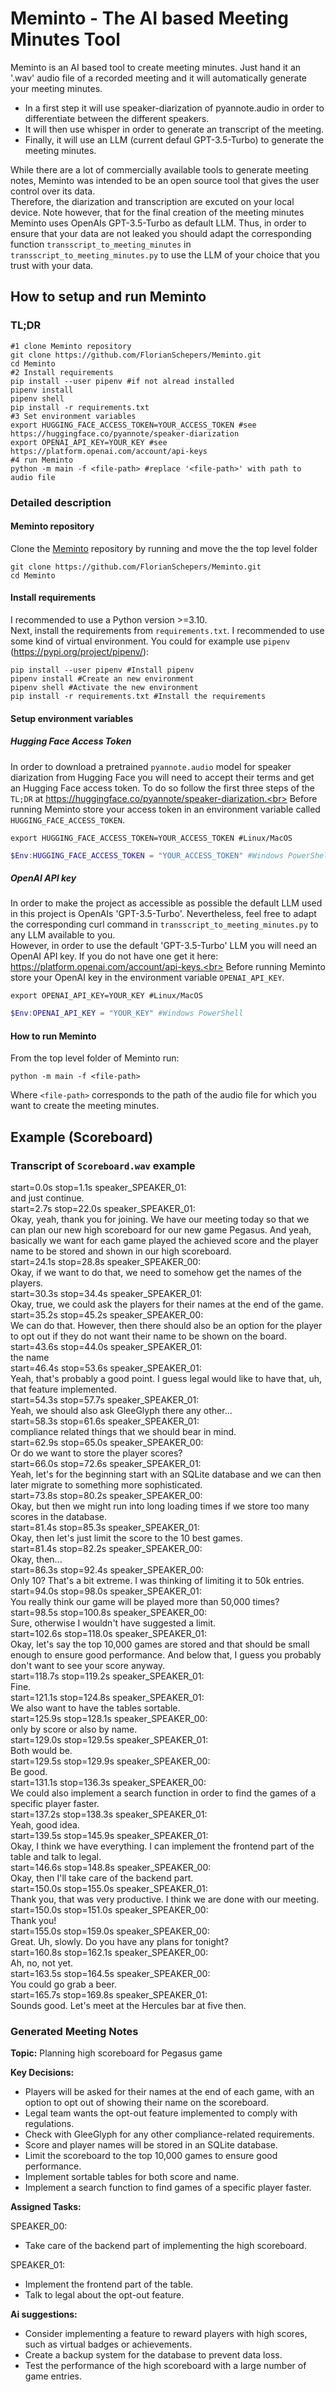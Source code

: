 # Meminto - The AI based Meeting Minutes Tool

Meminto is an AI based tool to create meeting minutes. Just hand it an '.wav' audio file of a recorded meeting and it will automatically generate your meeting minutes.<br>
- In a first step it will use speaker-diarization of pyannote.audio in order to differentiate between the different speakers.<br>
- It will then use whisper in order to generate an transcript of the meeting.<br>
- Finally, it will use an LLM (current defaul GPT-3.5-Turbo) to generate the meeting minutes. 

While there are a lot of commercially available tools to generate meeting notes, Meminto was intended to be an open source tool that gives the user control over its data.<br>
Therefore, the diarization and transcription are excuted on your local device. Note however, that for the final creation of the meeting minutes Meminto uses OpenAIs GPT-3.5-Turbo as default LLM. Thus, in order to ensure that your data are not leaked you should adapt the corresponding function  `transscript_to_meeting_minutes` in `transscript_to_meeting_minutes.py` to use the LLM of your choice that you trust with your data. 

## How to setup and run Meminto

### TL;DR
```shell
#1 clone Meminto repository
git clone https://github.com/FlorianSchepers/Meminto.git
cd Meminto
#2 Install requirements
pip install --user pipenv #if not alread installed
pipenv install
pipenv shell
pip install -r requirements.txt
#3 Set environment variables
export HUGGING_FACE_ACCESS_TOKEN=YOUR_ACCESS_TOKEN #see https://huggingface.co/pyannote/speaker-diarization
export OPENAI_API_KEY=YOUR_KEY #see https://platform.openai.com/account/api-keys
#4 run Meminto
python -m main -f <file-path> #replace '<file-path>' with path to audio file 
```

### Detailed description 

#### Meminto repository
Clone the [Meminto](#https://github.com/FlorianSchepers/Meminto.git) repository by running and move the the top level folder<br>
```shell
git clone https://github.com/FlorianSchepers/Meminto.git
cd Meminto
```
#### Install requirements
I recommended to use a Python version >=3.10.<br>
Next, install the requirements from `requirements.txt`. I recommended to use some kind of virtual environment. You could for example use `pipenv` (https://pypi.org/project/pipenv/):<br>
```shell
pip install --user pipenv #Install pipenv
pipenv install #Create an new environment
pipenv shell #Activate the new environment
pip install -r requirements.txt #Install the requirements
```
#### Setup environment variables

##### Hugging Face Access Token

In order to download a pretrained `pyannote.audio` model for speaker diarization from Hugging Face you will need to accept their terms and get an Hugging Face access token. To do so follow the first three steps of the `TL;DR` at https://huggingface.co/pyannote/speaker-diarization.<br>
Before running Meminto store your access token in an environment variable called `HUGGING_FACE_ACCESS_TOKEN`.<br>
```Shell
export HUGGING_FACE_ACCESS_TOKEN=YOUR_ACCESS_TOKEN #Linux/MacOS
```
```Powershell
$Env:HUGGING_FACE_ACCESS_TOKEN = "YOUR_ACCESS_TOKEN" #Windows PowerShell
```


##### OpenAI API key

In order to make the project as accessible as possible the default LLM used in this project is OpenAIs 'GPT-3.5-Turbo'. Nevertheless, feel free to adapt the corresponding curl command in `transscript_to_meeting_minutes.py` to any LLM available to you.<br>
However, in order to use the default 'GPT-3.5-Turbo' LLM you will need an OpenAI API key. If you do not have one get it here: https://platform.openai.com/account/api-keys.<br>
Before running Meminto store your OpenAI key in the environment variable `OPENAI_API_KEY`.<br>
```Shell
export OPENAI_API_KEY=YOUR_KEY #Linux/MacOS
```
```Powershell
$Env:OPENAI_API_KEY = "YOUR_KEY" #Windows PowerShell
```

#### How to run Meminto
From the top level folder of Meminto run:
```shell
python -m main -f <file-path>
```
Where `<file-path>` corresponds to the path of the audio file for which you want to create the meeting minutes. 

## Example (Scoreboard)

### Transcript of `Scoreboard.wav` example

start=0.0s stop=1.1s speaker_SPEAKER_01:<br>
and just continue.<br>
start=2.7s stop=22.0s speaker_SPEAKER_01:<br>
Okay, yeah, thank you for joining. We have our meeting today so that we can plan our new high scoreboard for our new game Pegasus. And yeah, basically we want for each game played the achieved score and the player name to be stored and shown in our high scoreboard.<br>
start=24.1s stop=28.8s speaker_SPEAKER_00:<br>
Okay, if we want to do that, we need to somehow get the names of the players.<br>
start=30.3s stop=34.4s speaker_SPEAKER_01:<br>
Okay, true, we could ask the players for their names at the end of the game.<br>
start=35.2s stop=45.2s speaker_SPEAKER_00:<br>
We can do that. However, then there should also be an option for the player to opt out if they do not want their name to be shown on the board.<br>
start=43.6s stop=44.0s speaker_SPEAKER_01:<br>
the name<br>
start=46.4s stop=53.6s speaker_SPEAKER_01:<br>
Yeah, that's probably a good point. I guess legal would like to have that, uh, that feature implemented.<br>
start=54.3s stop=57.7s speaker_SPEAKER_01:<br>
Yeah, we should also ask GleeGlyph there any other...<br>
start=58.3s stop=61.6s speaker_SPEAKER_01:<br>
compliance related things that we should bear in mind.<br>
start=62.9s stop=65.0s speaker_SPEAKER_00:<br>
Or do we want to store the player scores?<br>
start=66.0s stop=72.6s speaker_SPEAKER_01:<br>
Yeah, let's for the beginning start with an SQLite database and we can then later migrate to something more sophisticated.<br>
start=73.8s stop=80.2s speaker_SPEAKER_00:<br>
Okay, but then we might run into long loading times if we store too many scores in the database.<br>
start=81.4s stop=85.3s speaker_SPEAKER_01:<br>
Okay, then let's just limit the score to the 10 best games.<br>
start=81.4s stop=82.2s speaker_SPEAKER_00:<br>
Okay, then...<br>
start=86.3s stop=92.4s speaker_SPEAKER_00:<br>
Only 10? That's a bit extreme. I was thinking of limiting it to 50k entries.<br>
start=94.0s stop=98.0s speaker_SPEAKER_01:<br>
You really think our game will be played more than 50,000 times?<br>
start=98.5s stop=100.8s speaker_SPEAKER_00:<br>
Sure, otherwise I wouldn't have suggested a limit.<br>
start=102.6s stop=118.0s speaker_SPEAKER_01:<br>
Okay, let's say the top 10,000 games are stored and that should be small enough to ensure good performance. And below that, I guess you probably don't want to see your score anyway.<br>
start=118.7s stop=119.2s speaker_SPEAKER_01:<br>
Fine.<br>
start=121.1s stop=124.8s speaker_SPEAKER_01:<br>
We also want to have the tables sortable.<br>
start=125.9s stop=128.1s speaker_SPEAKER_00:<br>
only by score or also by name.<br>
start=129.0s stop=129.5s speaker_SPEAKER_01:<br>
Both would be.<br>
start=129.5s stop=129.9s speaker_SPEAKER_00:<br>
Be good.<br>
start=131.1s stop=136.3s speaker_SPEAKER_00:<br>
We could also implement a search function in order to find the games of a specific player faster.<br>
start=137.2s stop=138.3s speaker_SPEAKER_01:<br>
Yeah, good idea.<br>
start=139.5s stop=145.9s speaker_SPEAKER_01:<br>
Okay, I think we have everything. I can implement the frontend part of the table and talk to legal.<br>
start=146.6s stop=148.8s speaker_SPEAKER_00:<br>
Okay, then I'll take care of the backend part.<br>
start=150.0s stop=155.0s speaker_SPEAKER_01:<br>
Thank you, that was very productive. I think we are done with our meeting.<br>
start=150.0s stop=151.0s speaker_SPEAKER_00:<br>
Thank you!<br>
start=155.0s stop=159.0s speaker_SPEAKER_00:<br>
Great. Uh, slowly. Do you have any plans for tonight?<br>
start=160.8s stop=162.1s speaker_SPEAKER_00:<br>
Ah, no, not yet.<br>
start=163.5s stop=164.5s speaker_SPEAKER_00:<br>
You could go grab a beer.<br>
start=165.7s stop=169.8s speaker_SPEAKER_01:<br>
Sounds good. Let's meet at the Hercules bar at five then.<br>

### Generated Meeting Notes

**Topic:** Planning high scoreboard for Pegasus game

**Key Decisions:**

- Players will be asked for their names at the end of each game, with an option to opt out of showing their name on the scoreboard.
- Legal team wants the opt-out feature implemented to comply with regulations.
- Check with GleeGlyph for any other compliance-related requirements.
- Score and player names will be stored in an SQLite database.
- Limit the scoreboard to the top 10,000 games to ensure good performance.
- Implement sortable tables for both score and name.
- Implement a search function to find games of a specific player faster.

**Assigned Tasks:**

SPEAKER_00:
- Take care of the backend part of implementing the high scoreboard.

SPEAKER_01:
- Implement the frontend part of the table.
- Talk to legal about the opt-out feature.

**Ai suggestions:**
- Consider implementing a feature to reward players with high scores, such as virtual badges or achievements.
- Create a backup system for the database to prevent data loss.
- Test the performance of the high scoreboard with a large number of game entries.
